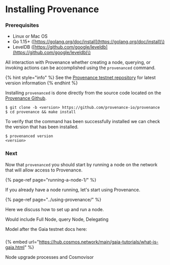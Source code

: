 # Installing Provenance

### Prerequisites 

* Linux or Mac OS
* Go 1.15+ \([https://golang.org/doc/install](https://golang.org/doc/install)\)
* LevelDB \([https://github.com/google/leveldb](https://github.com/google/leveldb)\)

All interaction with Provenance whether creating a node, querying, or invoking actions can be accomplished using the `provenanced` command. 

{% hint style="info" %}
See the [Provenance testnet repository](https://github.com/provenance-io/testnet) for latest version information
{% endhint %}

Installing `provenanced` is done directly from the source code located on the [Provenance Github](https://github.com/provenance-io/provenance).

```text
$ git clone -b <version> https://github.com/provenance-io/provenance
$ cd provenance && make install
```

To verify that the command has been successfully installed we can check the version that has been installed.

```text
$ provenanced version
<version>
```



### Next

Now that `provenanced` you should start by running a node on the network that will allow access to Provenance. 

{% page-ref page="running-a-node-1/" %}

If you already have a node running, let's start using Provenance.

{% page-ref page="../using-provenance/" %}







Here we discuss how to set up and run a node.

Would include Full Node, query Node, Delegating

Model after the Gaia testnet docs here:

### 

{% embed url="https://hub.cosmos.network/main/gaia-tutorials/what-is-gaia.html" %}

Node upgrade processes and Cosmovisor



